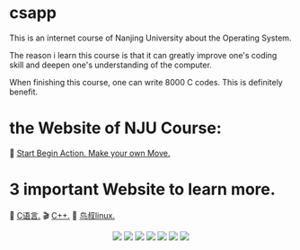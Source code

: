 # csapp

This is an internet course of Nanjing University about the Operating System.

The reason i learn this course is that it can greatly improve one's coding skill and deepen one's understanding of the computer. 

When finishing this course, one can write 8000 C codes. This is definitely benefit.

# the Website of NJU Course:
📘 <a href="https://nju-ics.gitbooks.io/ics2017-programming-assignment/content/" target="_blank"> Start Begin Action. Make your own Move.</a> 

# 3 important Website to learn more.

🐾 <a href="http://docs.huihoo.com/c/linux-c-programming/" target="_blank"> C语言.</a> 
🎬 <a href="https://www.kancloud.cn/digest/clearning/149690" target="_blank"> C++.</a> 
🗾 <a href="http://linux.vbird.org/linux_basic/" target="_blank"> 鸟叔linux.</a> 

</p>
<p align="center">
    <a href="https://travis-ci.org/lets-blade/blade"><img src="https://img.shields.io/travis/lets-blade/blade.svg?style=flat-square"></a>
    <a href="http://codecov.io/github/lets-blade/blade?branch=dev"><img src="https://img.shields.io/codecov/c/github/lets-blade/blade/dev.svg?style=flat-square"></a>
    <a href="http://search.maven.org/#search%7Cga%7C1%7Cblade-mvc"><img src="https://img.shields.io/maven-central/v/com.bladejava/blade-mvc.svg?style=flat-square"></a>
    <a href="LICENSE"><img src="https://img.shields.io/badge/license-Apache%202-4EB1BA.svg?style=flat-square"></a>
    <a class="badge-align" href="https://www.codacy.com/app/lets-blade/blade"><img src="https://api.codacy.com/project/badge/Grade/5f5fb55f38614f04823372db3a3c1d1b"/></a>
    <a href="https://gitter.im/biezhi/blade"><img src="https://badges.gitter.im/biezhi/blade.svg?style=flat-square"></a>
    <a href="https://www.codetriage.com/biezhi/blade"><img src="https://www.codetriage.com/biezhi/blade/badges/users.svg"></a>
</p>
